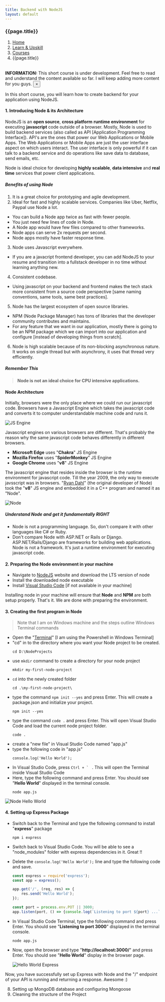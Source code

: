 ```yaml
---
title: Backend with NodeJS
layout: default
---
```


<h3>{{page.title}}</h3>
<div style="margin-bottom:2rem;">
  <nav aria-label="breadcrumb">
    <ol class="breadcrumb">
      <li class="breadcrumb-item"><a href="/">Home</a></li>
      <li class="breadcrumb-item"><a href="/learn">Learn & Upskill</a></li>
      <li class="breadcrumb-item"><a href="/learn/courses">Courses</a></li>
      <li class="breadcrumb-item active" aria-current="page">{{page.title}}</li>
    </ol>
  </nav>
</div>

<div class="alert alert-warning alert-dismissible fade show" role="alert">
  <strong>INFORMATION: </strong> This short course is under development. Feel free to read and understand the content available so far. I will keep adding more content for you guys.
  <button type="button" class="close" data-dismiss="alert" aria-label="Close">
    <span aria-hidden="true">&times;</span>
  </button>
</div>

In this short course, you will learn how to create backend for your application using NodeJS.

#### 1. Introducing Node & its Architecture

NodeJS is an **open source**, **cross platform** **runtime environment** for executing **javascript** code outside of a browser. Mostly, Node is used to build backend services (also called as API [Application Programming Interface]). API's are the ones that power our Web Applications or Mobile Apps. The Web Applications or Mobile Apps are just the user interface aspect on which users interact. The user interface is only powerful if it can talk to a backend service and do operations like save data to database, send emails, etc.

Node is ideal choice for developing **highly scalable**, **data intensive** and **real time** services that power client applications.

##### Benefits of using Node

1. It is a great choice for prototyping and agile development.
2. Ideal for fast and highly scalable services. Companies like Uber, Netflix, Paypal use Node a lot.
  - You can build a Node app twice as fast with fewer people.
  - You just need few lines of code in Node.
  - A Node app would have few files compared to other frameworks.
  - Node apps can serve 2x requests per second.
  - Node apps mostly have faster response time.

3. Node uses Javascript everywhere.
  - If you are a javacript frontend developer, you can add NodeJS to your resume and transition into a fullstack developer in no time without learning anything new.

4. Consistent codebase.
  - Using javascript on your backend and frontend makes the tech stack more consistent from a source code perspective [same naming conventions, same tools, same best practices].
5. Node has the largest ecosystem of open source libraries.
  - NPM (Node Package Manager) has tons of libraries that the developer community contributes and maintains.
  - For any feature that we want in our application, mostly there is going to be an NPM package which we can import into our application and configure [instead of developing things from scratch].
6. Node is high scalable because of its non-blocking asynchronous nature. It works on single thread but with asynchrony, it uses that thread very efficiently.

##### Remember This
> **Node is not an ideal choice for CPU intensive applications.**

#### Node Architecture
Initially, browsers were the only place where we could run our javascript code. Browsers have a Javascript Engine which takes the javascript code and converts it to computer understandable machine code and runs it.

![JS Engine](https://abhisheksubbusite.s3-ap-southeast-1.amazonaws.com/images/jsEngine.PNG)

Javascript engines on various browsers are different. That's probably the reason why the same javascript code behaves differently in different browsers.
- **Microsoft Edge** uses "**Chakra**" JS Engine
- **Mozilla Firefox** uses "**SpiderMonkey**" JS Engine
- **Google Chrome** uses "**v8**" JS Engine

The javascript engine that resides inside the browser is the runtime environment for javascript code. Till the year 2009, the only way to execute javsscript was in browsers. "[Ryan Dahl](https://en.wikipedia.org/wiki/Ryan_Dahl)" (the original developer of Node) took the "**v8**" JS engine and embedded it in a C++ program and named it as "Node".

![Node](https://abhisheksubbusite.s3-ap-southeast-1.amazonaws.com/images/node.PNG)

##### Understand Node and get it fundamentally RIGHT
- Node is not a programming language. So, don't compare it with other languages like C# or Ruby.
- Don't compare Node with ASP.NET or Rails or Django. ASP.NET/Rails/Django are frameworks for building web applications. Node is not a framework. It's just a runtime environment for executing javascript code.

#### 2. Preparing the Node environment in your machine
- Navigate to [NodeJS](https://nodejs.org/en/) website and download the LTS version of node
- Install the downloaded node executable
- Install [Visual Studio Code](https://code.visualstudio.com) [if not available in your machine]

Installing node in your machine will ensure that **Node** and **NPM** are both setup properly.
That's it. We are done with preparing the environment.

#### 3. Creating the first program in Node
> Note that I am on Windows machine and the steps outline Windows Terminal commands

- Open the "[Terminal](https://www.microsoft.com/en-us/p/windows-terminal-preview/9n0dx20hk701?activetab=pivot:overviewtab)" [I am using the Powershell in Windows Terminal]
- "cd" in to the directory where you want your Node project to be created.
  ```console
  cd D:\NodeProjects
  ```
- use `mkdir` command to create a directory for your node project
  ```console
  mkdir my-first-node-project
  ```
- `cd` into the newly created folder
  ```console
  cd .\my-first-node-project\
  ```
- type the command `npm init --yes` and press Enter. This will create a package.json and initialize your project.
  ```console
  npm init --yes
  ```
- type the command `code .` and press Enter. This will open Visual Studio Code and load the current node project folder.
  ```console
  code .
  ```
- create a "new file" in Visual Studio Code named "app.js"
- type the following code in "app.js"
  ```console
  console.log('Hello World');
  ```
- In Visual Studio Code, press ```Ctrl + ` ``` . This will open the Terminal inside Visual Studio Code
- Here, type the following command and press Enter. You should see "**Hello World**" displayed in the terminal console.
  ```console
  node app.js
  ```
![Node Hello World](https://abhisheksubbusite.s3-ap-southeast-1.amazonaws.com/images/node-hello-world.PNG)

#### 4. Setting up Express Package
- Switch back to the Terminal and type the following command to install "**express**" package
  ```console
  npm i express
  ```
- Switch back to Visual Studio Code. You will be able to see a "node_modules" folder with express dependencies in it. Great !!
- Delete the `console.log('Hello World');` line and type the following code and save.
  ```javascript
  const express = require('express');
  const app = express();

  app.get('/', (req, res) => {
      res.send('Hello World');
  });

  const port = process.env.POT || 3000;
  app.listen(port, () => {console.log(`Listening to port ${port} ...`)});
  ```
- In Visual Studio Code Terminal, type the following command and press Enter. You should see "**Listening to port 3000**" displayed in the terminal console.
  ```console
  node app.js
  ```
- Now, open the browser and type "**http://localhost:3000/**" and press Enter. You should see "**Hello World**" display in the browser page.

  ![Hello World Express](https://abhisheksubbusite.s3-ap-southeast-1.amazonaws.com/images/hello-world-express.PNG)

Now, you have successfully set up Express with Node and the "/" endpoint of your API is running and returning a response. Awesome :)

8. Setting up MongoDB database and configuring Mongoose
9. Cleaning the structure of the Project
